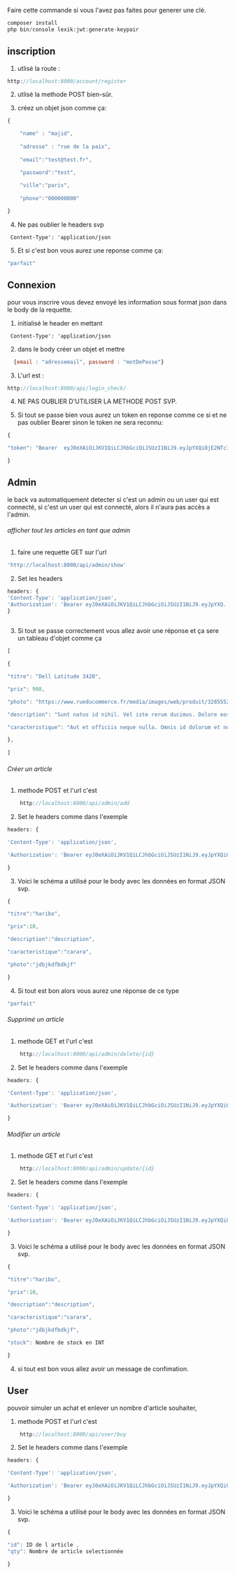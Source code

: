 Faire cette commande si vous l'avez pas faites pour generer une clé.
```php
composer install
php bin/console lexik:jwt:generate-keypair
```


## inscription

1. utlisé la route :
```javascript
http://localhost:8000/account/register
```

2. utlisé la methode POST bien-sûr.

3. créez un objet json comme ça:

```javascript
{

	"name" : "majid",
	
	"adresse" : "rue de la paix",
	
	"email":"test@test.fr",

	"password":"test",
	
	"ville":"paris",
	
	"phone":"000000000"

}
```


4. Ne pas oublier le headers svp
```jvascript
 Content-Type': 'application/json
```

5. Et si c'est bon vous aurez une reponse comme ça:

```javascript
"parfait"
```






## Connexion
pour vous inscrire vous devez envoyé les information sous format json dans le body de la requette.

1. initialisé le header en mettant 
```jvascript
 Content-Type': 'application/json
```

2. dans le body créer un objet et mettre  
```javascript
  {email : "adressemail", password : "motDePasse"}
  ```
  
  3. L'url est :
  ```javascript
http://localhost:8000/api/login_check/
```

4. NE PAS OUBLIER D'UTILISER LA METHODE POST SVP.


5. Si tout se passe bien vous aurez un token en reponse comme ce si et ne pas oublier Bearer sinon le token ne sera reconnu:

```javascript
{

"token": "Bearer  eyJ0eXAiOiJKV1QiLCJhbGciOiJSUzI1NiJ9.eyJpYXQiOjE2NTc3MjAwMzYsImV4cCI6MTY1NzcyMzYzNiwicm9sZXMiOlsiUk9MRV9BRE1JTiIsIlJPTEVfVVNFUiJdLCJ1c2VybmFtZSI6InRlc3RAdGVzdC5mciJ9.a2Lx9ojPRrnJzjoe-wlW2WusOLimcDUv-KnEZIUTpJ36lt3g26Rc8ANTrNfMhCst8q6vaTIv8CQqHRURrWsSHIYTdyJovSkHw1p06KvSfut1poltIINMvKuXsPMEegbM6aT4J8Ek4UDwvmMMhBvSy4IkEPQn8g943ioizJMkLgLAO7Xk4Pa272zjCMis9t7KmeA5m51WYNawUWMJxqY64-yMigiz5uLojC6g_HYvn4jp8qLo7D3uOHV2uGc4gQt4dXiIrr0AxWrx9EsUSYr6a81aXWeh4_rIEK62Nj4HBZNUHO1mN7fKOWxoQAvAXsAcxF7ToHqf1vFiQm8sYGtNUQ"

}
```


## Admin
  le back va automatiquement detecter si c'est un admin ou un user qui est connecté,
  si c'est un user qui est connecté, alors il n'aura pas accès a l'admin.
  
 ###### afficher tout les articles en tant que admin
 
 1. faire une requette GET sur l'url
  
  ```javascript
'http://localhost:8000/api/admin/show'
```
 

2. Set les headers 

```javascript
headers: {
'Content-Type': 'application/json',
'Authorization': 'Bearer eyJ0eXAiOiJKV1QiLCJhbGciOiJSUzI1NiJ9.eyJpYXQ...'
}
 
```

3. Si tout se passe correctement vous allez avoir une réponse et ça sere un tableau d'objet comme ça 

```javascript
[

{

"titre": "Dell Latitude 3420",

"prix": 908,

"photo": "https://www.rueducommerce.fr/media/images/web/produit/3285552/20210910082316/ordinateur-portable-classique-inspiron-15-3510-1_1140x1140.jpg",

"description": "Sunt natus id nihil. Vel iste rerum ducimus. Dolore eos voluptas aliquid ipsa natus.",

"caracteristique": "Aut et officiis neque nulla. Omnis id dolorum et nobis ipsam vitae cupiditate."

},
	
]	
````


###### Créer un article

1. methode POST et l'url c'est 
```javascript
	http://localhost:8000/api/admin/add

```

2. Set le headers comme dans l'exemple

```javascript
headers: {

'Content-Type': 'application/json',

'Authorization': 'Bearer eyJ0eXAiOiJKV1QiLCJhbGciOiJSUzI1NiJ9.eyJpYXQiOjE...'

}
```


3. Voici le schéma a utilisé pour le body avec les données en format JSON svp.

```javascript
{

"titre":"haribo",

"prix":10,

"description":"description",

"caracteristique":"carara",

"photo":"jdbjkdfbdkjf"

}
```


4. Si tout est bon alors vous aurez une réponse de ce type
```javascript
"parfait"
````




######  Supprimé un article

1. methode GET et l'url c'est 
```javascript
	http://localhost:8000/api/admin/delete/{id}

```

2. Set le headers comme dans l'exemple

```javascript
headers: {

'Content-Type': 'application/json',

'Authorization': 'Bearer eyJ0eXAiOiJKV1QiLCJhbGciOiJSUzI1NiJ9.eyJpYXQiOjE...'

}
```


###### Modifier un article

1.  methode GET et l'url c'est 
```javascript
	http://localhost:8000/api/admin/update/{id}

```

2.  Set le headers comme dans l'exemple

```javascript
headers: {

'Content-Type': 'application/json',

'Authorization': 'Bearer eyJ0eXAiOiJKV1QiLCJhbGciOiJSUzI1NiJ9.eyJpYXQiOjE...'

}
```

3. Voici le schéma a utilisé pour le body avec les données en format JSON svp.

```javascript
{

"titre":"haribo",

"prix":10,

"description":"description",

"caracteristique":"carara",

"photo":"jdbjkdfbdkjf",

"stock": Nombre de stock en INT

}
```

4. si tout est bon vous allez avoir un message de confimation.


## User

pouvoir simuler un achat et enlever un nombre d'article souhaiter,

1.  methode POST et l'url c'est 
```javascript
	http://localhost:8000/api/user/buy

```

2.  Set le headers comme dans l'exemple

```javascript
headers: {

'Content-Type': 'application/json',

'Authorization': 'Bearer eyJ0eXAiOiJKV1QiLCJhbGciOiJSUzI1NiJ9.eyJpYXQiOjE...'

}
```

3. Voici le schéma a utilisé pour le body avec les données en format JSON svp.

```javascript
{

"id": ID de l article ,
"qty": Nombre de article selectionnée

}
```